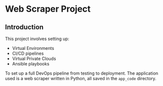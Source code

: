 # Web Scraper Project

## Introduction

This project involves setting up:
- Virtual Environments
- CI/CD pipelines
- Virtual Private Clouds
- Ansible playbooks

To set up a full DevOps pipeline from testing to deployment. The application used is a web scraper written in Python, all saved in the ``app_code`` directory.



